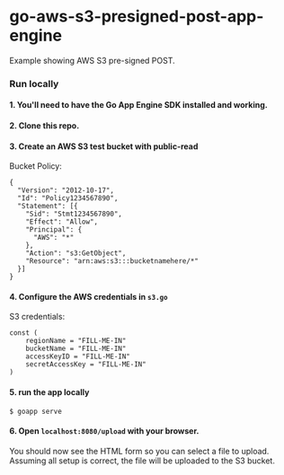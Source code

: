 # go-aws-s3-presigned-post-app-engine

Example showing AWS S3 pre-signed POST.

### Run locally

#### 1. You'll need to have the Go App Engine SDK installed and working.

#### 2. Clone this repo.

#### 3. Create an AWS S3 test bucket with public-read

Bucket Policy:

    {
      "Version": "2012-10-17",
      "Id": "Policy1234567890",
      "Statement": [{
        "Sid": "Stmt1234567890",
        "Effect": "Allow",
        "Principal": {
          "AWS": "*"
        },
        "Action": "s3:GetObject",
        "Resource": "arn:aws:s3:::bucketnamehere/*"
      }]
    }

#### 4. Configure the AWS credentials in `s3.go`

S3 credentials:

    const (
       	regionName = "FILL-ME-IN"
        bucketName = "FILL-ME-IN"
        accessKeyID = "FILL-ME-IN"
        secretAccessKey = "FILL-ME-IN"
    )

#### 5. run the app locally

    $ goapp serve

#### 6. Open `localhost:8080/upload` with your browser.

You should now see the HTML form so you can select a file to upload. Assuming
all setup is correct, the file will be uploaded to the S3 bucket.
